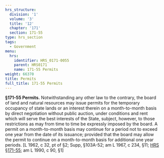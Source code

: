 ```yaml
---
hrs_structure:
  division: '1'
  volume: '3'
  title: '12'
  chapter: '171'
  section: 171-55
type: hrs_section
tags:
  - Government
menu:
  hrs:
    identifier: HRS_0171-0055
    parent: HRS0171
    name: 171-55 Permits
weight: 66370
title: Permits
full_title: 171-55 Permits
---
```

**§171-55 Permits.** Notwithstanding any other law to the contrary, the board of land and natural resources may issue permits for the temporary occupancy of state lands or an interest therein on a month-to-month basis by direct negotiation without public auction, under conditions and rent which will serve the best interests of the State, subject, however, to those restrictions as may from time to time be expressly imposed by the board. A permit on a month-to-month basis may continue for a period not to exceed one year from the date of its issuance; provided that the board may allow the permit to continue on a month-to-month basis for additional one year periods. [L 1962, c 32, pt of §2; Supp, §103A-52; am L 1967, c 234, §11; [HRS §171-55](/title-12/chapter-171/section-171-55/); am L 1990, c 90, §1]